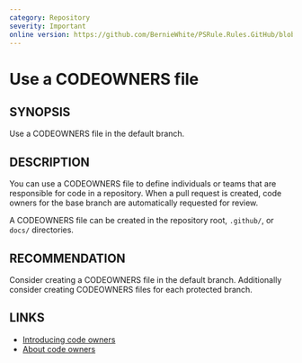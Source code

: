 ```yaml
---
category: Repository
severity: Important
online version: https://github.com/BernieWhite/PSRule.Rules.GitHub/blob/main/docs/rules/en/GitHub.Repo.CodeOwners.md
---
```


# Use a CODEOWNERS file

## SYNOPSIS

Use a CODEOWNERS file in the default branch.

## DESCRIPTION

You can use a CODEOWNERS file to define individuals or teams that are responsible for code in a repository.
When a pull request is created, code owners for the base branch are automatically requested for review.

A CODEOWNERS file can be created in the repository root, `.github/`, or `docs/` directories.

## RECOMMENDATION

Consider creating a CODEOWNERS file in the default branch.
Additionally consider creating CODEOWNERS files for each protected branch.

## LINKS

- [Introducing code owners](https://github.blog/2017-07-06-introducing-code-owners/)
- [About code owners](https://docs.github.com/en/github/creating-cloning-and-archiving-repositories/about-code-owners)

